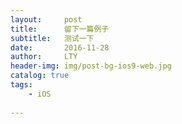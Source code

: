 ```yaml
---
layout:     post
title:      留下一篇例子
subtitle:   测试一下
date:       2016-11-28
author:     LTY
header-img: img/post-bg-ios9-web.jpg
catalog: true
tags:
    - iOS
   
---
```




